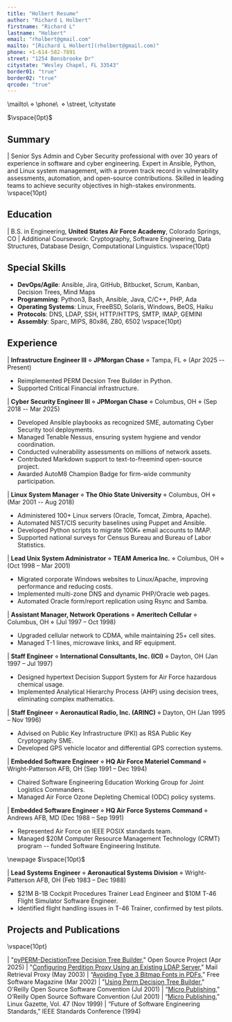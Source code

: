 ```yaml
---
title: "Holbert Resume"
author: "Richard L Holbert"
firstname: "Richard L"
lastname: "Holbert"
email: "rholbert@gmail.com"
mailto: "[Richard L Holbert](rholbert@gmail.com)"
phone: +1-614-582-7891
street: "1254 Bensbrooke Dr"
citystate: "Wesley Chapel, FL 33543"
border01: "true"
border02: "true"
qrcode: "true"
---
```


\mailto\ $\diamond$ \phone\ $~$$\diamond$ \street\, \citystate

$\vspace{0pt}$

## Summary
|
Senior Sys Admin and Cyber Security professional with over 30 years of experience in software and cyber engineering. Expert in Ansible,
Python, and Linux system management, with a proven track record in vulnerability assessments, automation, and open-source contributions.
Skilled in leading teams to achieve security objectives in high-stakes environments.
\vspace{10pt}

## Education


| B.S. in Engineering, **United States Air Force Academy**, Colorado Springs, CO
| Additional Coursework: Cryptography, Software Engineering, Data Structures, Database Design, Computational Linguistics.
\vspace{10pt}

## Special Skills


  - **DevOps/Agile**: Ansible, Jira, GitHub, Bitbucket, Scrum, Kanban, Decision Trees, Mind Maps
  - **Programming**: Python3, Bash, Ansible, Java, C/C++, PHP, Ada
  - **Operating Systems**: Linux, FreeBSD, Solaris, Windows, BeOS, Haiku
  - **Protocols**: DNS, LDAP, SSH, HTTP/HTTPS, SMTP, IMAP, GEMINI
  - **Assembly**: Sparc, MIPS, 80x86, Z80, 6502
\vspace{10pt}

## Experience

| **Infrastructure Engineer III** $\diamond$ **JPMorgan Chase** $\diamond$ Tampa, FL $\diamond$ (Apr 2025 -- Present)

   - Reimplemented PERM Decsion Tree Builder in Python.
   - Supported Critical Financial infrastructure.

| **Cyber Security Engineer III** $\diamond$ **JPMorgan Chase** $\diamond$ Columbus, OH $\diamond$ (Sep 2018 -- Mar 2025)

   - Developed Ansible playbooks as recognized SME, automating Cyber Security tool deployments.
   - Managed Tenable Nessus, ensuring system hygiene and vendor coordination.
   - Conducted vulnerability assessments on millions of network assets.
   - Contributed Markdown support to text-to-freemind open-source project.
   - Awarded AutoM8 Champion Badge for firm-wide community participation.

| **Linux System Manager**  $\diamond$  **The Ohio State University** $\diamond$ Columbus, OH $\diamond$ (Mar 2001 -- Aug 2018)

   - Administered 100+ Linux servers (Oracle, Tomcat, Zimbra, Apache).
   - Automated NIST/CIS security baselines using Puppet and Ansible.
   - Developed Python scripts to migrate 100K+ email accounts to IMAP.
   - Supported national surveys for Census Bureau and Bureau of Labor Statistics.

| **Lead Unix System Administrator** $\diamond$ **TEAM America Inc.** $\diamond$ Columbus, OH $\diamond$ (Oct 1998 – Mar 2001)

   - Migrated corporate Windows websites to Linux/Apache, improving performance and reducing costs.
   - Implemented multi-zone DNS and dynamic PHP/Oracle web pages.
   - Automated Oracle form/report replication using Rsync and Samba.

| **Assistant Manager, Network Operations** $\diamond$ **Ameritech Cellular** $\diamond$ Columbus, OH $\diamond$ (Jul 1997 – Oct 1998)

   - Upgraded cellular network to CDMA, while maintaining 25+ cell sites.
   - Managed T-1 lines, microwave links, and RF equipment.

| **Staff Engineer** $\diamond$ **International Consultants, Inc. (ICI)** $\diamond$ Dayton, OH (Jan 1997 – Jul 1997)

   - Designed hypertext Decision Support System for Air Force hazardous chemical usage.
   - Implemented Analytical Hierarchy Process (AHP) using decision trees, eliminating complex mathematics.

| **Staff Engineer** $\diamond$ **Aeronautical Radio, Inc. (ARINC)** $\diamond$ Dayton, OH (Jan 1995 – Nov 1996)

   - Advised on Public Key Infrastructure (PKI) as RSA Public Key Cryptography SME.
   - Developed GPS vehicle locator and differential GPS correction systems.

| **Embedded Software Engineer** $\diamond$ **HQ Air Force Materiel Command** $\diamond$ Wright-Patterson AFB, OH (Sep 1991 – Dec 1994)

   - Chaired Software Engineering Education Working Group for Joint Logistics Commanders.
   - Managed Air Force Ozone Depleting Chemical (ODC) policy systems.

| **Embedded Software Engineer** $\diamond$ **HQ Air Force Systems Command** $\diamond$ Andrews AFB, MD (Dec 1988 – Sep 1991)

   - Represented Air Force on IEEE POSIX standards team.
   - Managed $20M Computer Resource Management Technology (CRMT) program -- funded Software Engineering Institute.

\newpage
$\vspace{10pt}$

| **Lead Systems Engineer** $\diamond$ **Aeronautical Systems Division** $\diamond$ Wright-Patterson AFB, OH (Feb 1983 – Dec 1988)

   - \$21M B-1B Cockpit Procedures Trainer Lead Engineer and \$10M T-46 Flight Simulator Software Engineer.
   - Identified flight handling issues in T-46 Trainer, confirmed by test pilots.

## Projects and Publications
\vspace{10pt}

| "[pyPERM-DecistionTree Decision Tree Builder](https://github.com/buckeye43210/pyPERM-DecisionTree)," Open Source Project (Apr 2025)
| "[Configuring Perdition Proxy Using an Existing LDAP Server](http://horms.net/projects/perdition/docs/perdition_ldap.pdf)," Mail Retrieval Proxy (May 2003)
| “[Avoiding Type 3 Bitmap Fonts in PDFs](http://www.free-soft.org/FSM/english/issue03/rick.pdf),” Free Software Magazine (Mar 2002)
| "[Using Perm Decision Tree Builder](https://web.archive.org/web/20150918220955/http://conferences.oreillynet.com/cs/os2001/view/e_sess/1292)," O'Reilly Open Source Software Convention (Jul 2001)
| “[Micro Publishing](https://web.archive.org/web/20150914180520/http://conferences.oreillynet.com/cs/os2001/view/e_sess/1483),” O’Reilly Open Source Software Convention (Jul 2001)
| “[Micro Publishing](https://web.archive.org/web/20070209105925/http://www.linuxgazette.net/issue47/nielsen.html),” Linux Gazette, Vol. 47 (Nov 1999)
| “Future of Software Engineering Standards,” IEEE Standards Conference (1994)
